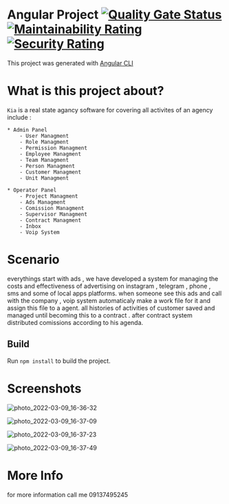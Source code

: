 # Angular Project [![Quality Gate Status](https://sonarcloud.io/api/project_badges/measure?project=FarCodeHub_Kia-Front&metric=alert_status)](https://sonarcloud.io/summary/new_code?id=FarCodeHub_Kia-Front) [![Maintainability Rating](https://sonarcloud.io/api/project_badges/measure?project=FarCodeHub_Kia-Front&metric=sqale_rating)](https://sonarcloud.io/summary/new_code?id=FarCodeHub_Kia-Front) [![Security Rating](https://sonarcloud.io/api/project_badges/measure?project=FarCodeHub_Kia-Front&metric=security_rating)](https://sonarcloud.io/summary/new_code?id=FarCodeHub_Kia-Front)

This project was generated with [Angular CLI](https://github.com/angular/angular-cli)

# What is this project about?

`Kia` is a real state agancy software for covering all activites of an agency include :

    * Admin Panel 
        - User Managment 
        - Role Managment
        - Permission Managment
        - Employee Managment
        - Team Managment
        - Person Managment
        - Customer Managment
        - Unit Managment
        
    * Operator Panel
        - Project Managment
        - Ads Managment
        - Comission Managment
        - Supervisor Managment
        - Contract Managment
        - Inbox
        - Voip System
        

# Scenario

everythings start with ads , we have developed a system for managing the costs and effectiveness of advertising on instagram , telegram , phone , sms and some of local apps platforms.
when someone see this ads and call with the company , voip system automaticaly make a work file for it and assign this file to a agent.
all histories of activities of customer saved and managed until becoming this to a contract . after contract system distributed comissions according to his agenda.

## Build

Run `npm install` to build the project.

# Screenshots

![photo_2022-03-09_16-36-32](https://user-images.githubusercontent.com/29880255/157447861-22f83878-61d1-49fe-a0ff-226916c79e5d.jpg)

![photo_2022-03-09_16-37-09](https://user-images.githubusercontent.com/29880255/157447886-08b60710-38c9-481e-9a28-be9b6629fd6b.jpg)

![photo_2022-03-09_16-37-23](https://user-images.githubusercontent.com/29880255/157447901-70d0c4fa-e090-49cc-b20b-2ca71438bb88.jpg)

![photo_2022-03-09_16-37-49](https://user-images.githubusercontent.com/29880255/157447947-d714aa31-33e7-4d04-82ac-39f1376faae4.jpg)

# More Info
for more information call me 09137495245
 

